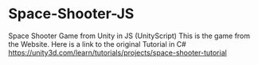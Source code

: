 # Space-Shooter-JS
Space Shooter Game from Unity in JS (UnityScript)
This is the game from the Website. Here is a link to the original Tutorial in C#
https://unity3d.com/learn/tutorials/projects/space-shooter-tutorial

